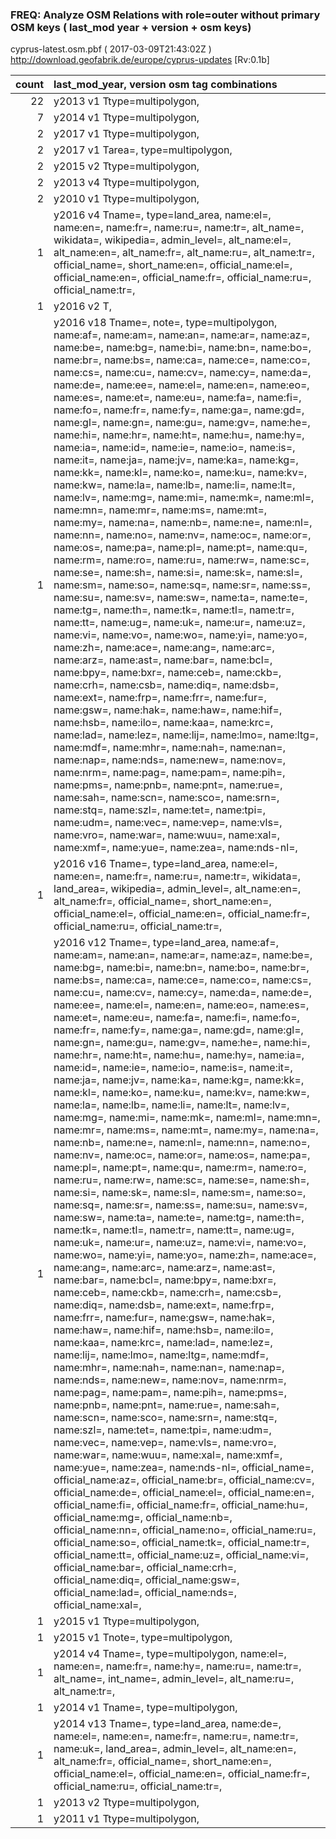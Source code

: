  
### FREQ: Analyze OSM Relations with role=outer without primary OSM keys ( last_mod year + version + osm keys)
cyprus-latest.osm.pbf ( 2017-03-09T21:43:02Z ) http://download.geofabrik.de/europe/cyprus-updates [Rv:0.1b]
 
|  count  |  last_mod_year, version osm tag combinations 
|  -----: | :--------------------------------------
|     22  |  y2013 v1 Ttype=multipolygon, 
|      7  |  y2014 v1 Ttype=multipolygon, 
|      2  |  y2017 v1 Ttype=multipolygon, 
|      2  |  y2017 v1 Tarea=, type=multipolygon, 
|      2  |  y2015 v2 Ttype=multipolygon, 
|      2  |  y2013 v4 Ttype=multipolygon, 
|      2  |  y2010 v1 Ttype=multipolygon, 
|      1  |  y2016 v4 Tname=, type=land_area, name:el=, name:en=, name:fr=, name:ru=, name:tr=, alt_name=, wikidata=, wikipedia=, admin_level=, alt_name:el=, alt_name:en=, alt_name:fr=, alt_name:ru=, alt_name:tr=, official_name=, short_name:en=, official_name:el=, official_name:en=, official_name:fr=, official_name:ru=, official_name:tr=, 
|      1  |  y2016 v2 T, 
|      1  |  y2016 v18 Tname=, note=, type=multipolygon, name:af=, name:am=, name:an=, name:ar=, name:az=, name:be=, name:bg=, name:bi=, name:bn=, name:bo=, name:br=, name:bs=, name:ca=, name:ce=, name:co=, name:cs=, name:cu=, name:cv=, name:cy=, name:da=, name:de=, name:ee=, name:el=, name:en=, name:eo=, name:es=, name:et=, name:eu=, name:fa=, name:fi=, name:fo=, name:fr=, name:fy=, name:ga=, name:gd=, name:gl=, name:gn=, name:gu=, name:gv=, name:he=, name:hi=, name:hr=, name:ht=, name:hu=, name:hy=, name:ia=, name:id=, name:ie=, name:io=, name:is=, name:it=, name:ja=, name:jv=, name:ka=, name:kg=, name:kk=, name:kl=, name:ko=, name:ku=, name:kv=, name:kw=, name:la=, name:lb=, name:li=, name:lt=, name:lv=, name:mg=, name:mi=, name:mk=, name:ml=, name:mn=, name:mr=, name:ms=, name:mt=, name:my=, name:na=, name:nb=, name:ne=, name:nl=, name:nn=, name:no=, name:nv=, name:oc=, name:or=, name:os=, name:pa=, name:pl=, name:pt=, name:qu=, name:rm=, name:ro=, name:ru=, name:rw=, name:sc=, name:se=, name:sh=, name:si=, name:sk=, name:sl=, name:sm=, name:so=, name:sq=, name:sr=, name:ss=, name:su=, name:sv=, name:sw=, name:ta=, name:te=, name:tg=, name:th=, name:tk=, name:tl=, name:tr=, name:tt=, name:ug=, name:uk=, name:ur=, name:uz=, name:vi=, name:vo=, name:wo=, name:yi=, name:yo=, name:zh=, name:ace=, name:ang=, name:arc=, name:arz=, name:ast=, name:bar=, name:bcl=, name:bpy=, name:bxr=, name:ceb=, name:ckb=, name:crh=, name:csb=, name:diq=, name:dsb=, name:ext=, name:frp=, name:frr=, name:fur=, name:gsw=, name:hak=, name:haw=, name:hif=, name:hsb=, name:ilo=, name:kaa=, name:krc=, name:lad=, name:lez=, name:lij=, name:lmo=, name:ltg=, name:mdf=, name:mhr=, name:nah=, name:nan=, name:nap=, name:nds=, name:new=, name:nov=, name:nrm=, name:pag=, name:pam=, name:pih=, name:pms=, name:pnb=, name:pnt=, name:rue=, name:sah=, name:scn=, name:sco=, name:srn=, name:stq=, name:szl=, name:tet=, name:tpi=, name:udm=, name:vec=, name:vep=, name:vls=, name:vro=, name:war=, name:wuu=, name:xal=, name:xmf=, name:yue=, name:zea=, name:nds-nl=, 
|      1  |  y2016 v16 Tname=, type=land_area, name:el=, name:en=, name:fr=, name:ru=, name:tr=, wikidata=, land_area=, wikipedia=, admin_level=, alt_name:en=, alt_name:fr=, official_name=, short_name:en=, official_name:el=, official_name:en=, official_name:fr=, official_name:ru=, official_name:tr=, 
|      1  |  y2016 v12 Tname=, type=land_area, name:af=, name:am=, name:an=, name:ar=, name:az=, name:be=, name:bg=, name:bi=, name:bn=, name:bo=, name:br=, name:bs=, name:ca=, name:ce=, name:co=, name:cs=, name:cu=, name:cv=, name:cy=, name:da=, name:de=, name:ee=, name:el=, name:en=, name:eo=, name:es=, name:et=, name:eu=, name:fa=, name:fi=, name:fo=, name:fr=, name:fy=, name:ga=, name:gd=, name:gl=, name:gn=, name:gu=, name:gv=, name:he=, name:hi=, name:hr=, name:ht=, name:hu=, name:hy=, name:ia=, name:id=, name:ie=, name:io=, name:is=, name:it=, name:ja=, name:jv=, name:ka=, name:kg=, name:kk=, name:kl=, name:ko=, name:ku=, name:kv=, name:kw=, name:la=, name:lb=, name:li=, name:lt=, name:lv=, name:mg=, name:mi=, name:mk=, name:ml=, name:mn=, name:mr=, name:ms=, name:mt=, name:my=, name:na=, name:nb=, name:ne=, name:nl=, name:nn=, name:no=, name:nv=, name:oc=, name:or=, name:os=, name:pa=, name:pl=, name:pt=, name:qu=, name:rm=, name:ro=, name:ru=, name:rw=, name:sc=, name:se=, name:sh=, name:si=, name:sk=, name:sl=, name:sm=, name:so=, name:sq=, name:sr=, name:ss=, name:su=, name:sv=, name:sw=, name:ta=, name:te=, name:tg=, name:th=, name:tk=, name:tl=, name:tr=, name:tt=, name:ug=, name:uk=, name:ur=, name:uz=, name:vi=, name:vo=, name:wo=, name:yi=, name:yo=, name:zh=, name:ace=, name:ang=, name:arc=, name:arz=, name:ast=, name:bar=, name:bcl=, name:bpy=, name:bxr=, name:ceb=, name:ckb=, name:crh=, name:csb=, name:diq=, name:dsb=, name:ext=, name:frp=, name:frr=, name:fur=, name:gsw=, name:hak=, name:haw=, name:hif=, name:hsb=, name:ilo=, name:kaa=, name:krc=, name:lad=, name:lez=, name:lij=, name:lmo=, name:ltg=, name:mdf=, name:mhr=, name:nah=, name:nan=, name:nap=, name:nds=, name:new=, name:nov=, name:nrm=, name:pag=, name:pam=, name:pih=, name:pms=, name:pnb=, name:pnt=, name:rue=, name:sah=, name:scn=, name:sco=, name:srn=, name:stq=, name:szl=, name:tet=, name:tpi=, name:udm=, name:vec=, name:vep=, name:vls=, name:vro=, name:war=, name:wuu=, name:xal=, name:xmf=, name:yue=, name:zea=, name:nds-nl=, official_name=, official_name:az=, official_name:br=, official_name:cv=, official_name:de=, official_name:el=, official_name:en=, official_name:fi=, official_name:fr=, official_name:hu=, official_name:mg=, official_name:nb=, official_name:nn=, official_name:no=, official_name:ru=, official_name:so=, official_name:tk=, official_name:tr=, official_name:tt=, official_name:uz=, official_name:vi=, official_name:bar=, official_name:crh=, official_name:diq=, official_name:gsw=, official_name:lad=, official_name:nds=, official_name:xal=, 
|      1  |  y2015 v1 Ttype=multipolygon, 
|      1  |  y2015 v1 Tnote=, type=multipolygon, 
|      1  |  y2014 v4 Tname=, type=multipolygon, name:el=, name:en=, name:fr=, name:hy=, name:ru=, name:tr=, alt_name=, int_name=, admin_level=, alt_name:ru=, alt_name:tr=, 
|      1  |  y2014 v1 Tname=, type=multipolygon, 
|      1  |  y2014 v13 Tname=, type=land_area, name:de=, name:el=, name:en=, name:fr=, name:ru=, name:tr=, name:uk=, land_area=, admin_level=, alt_name:en=, alt_name:fr=, official_name=, short_name:en=, official_name:el=, official_name:en=, official_name:fr=, official_name:ru=, official_name:tr=, 
|      1  |  y2013 v2 Ttype=multipolygon, 
|      1  |  y2011 v1 Ttype=multipolygon, 
 
